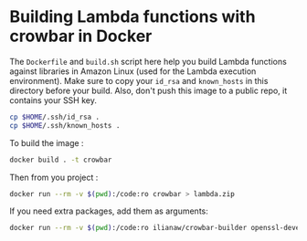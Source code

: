 # Building Lambda functions with crowbar in Docker

The `Dockerfile` and `build.sh` script here help you build Lambda functions against libraries in Amazon Linux (used for the Lambda execution environment).
Make sure to copy your `id_rsa` and `known_hosts` in this directory before your build.
Also, don't push this image to a public repo, it contains your SSH key.

```bash
cp $HOME/.ssh/id_rsa .
cp $HOME/.ssh/known_hosts .
```

To build the image :

```bash
docker build . -t crowbar
```

Then from you project :

```bash
docker run --rm -v $(pwd):/code:ro crowbar > lambda.zip
```

If you need extra packages, add them as arguments:

```bash
docker run --rm -v $(pwd):/code:ro ilianaw/crowbar-builder openssl-devel > lambda.zip
```
